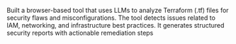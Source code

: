 Built a browser-based tool that uses LLMs to analyze Terraform (.tf) files for security flaws and misconfigurations. The tool detects issues related to IAM, networking, and infrastructure best practices. It generates structured security reports with actionable remediation steps
